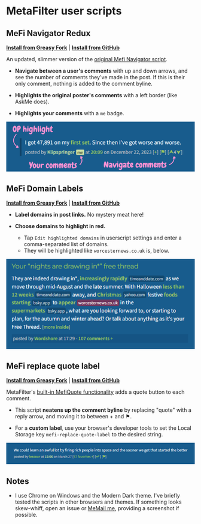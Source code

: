 # MetaFilter user scripts

## MeFi Navigator Redux

**[Install from Greasy Fork](https://greasyfork.org/en/scripts/531257-mefi-navigator-redux)** | **[Install from GitHub](https://raw.githubusercontent.com/klipspringr/mefi-userscripts/main/mefi-navigator-redux.user.js)**

An updated, slimmer version of the [original Mefi Navigator script](https://userscripts-mirror.org/scripts/show/3330).

- **Navigate between a user's comments** with up and down arrows, and see the number of comments they've made in the post. If this is their only comment, nothing is added to the comment byline.

- **Highlights the original poster's comments** with a left border (like AskMe does).

- **Highlights your comments** with a `me` badge.

![MeFi Navigator Redux](assets/mefi-navigator-redux.png)

## MeFi Domain Labels

**[Install from Greasy Fork](https://greasyfork.org/en/scripts/545798-mefi-domain-labels)** | **[Install from GitHub](https://raw.githubusercontent.com/klipspringr/mefi-userscripts/main/mefi-domain-labels.user.js)**

- **Label domains in post links.** No mystery meat here!

- **Choose domains to highlight in red.**
  - Tap `Edit highlighted domains` in userscript settings and enter a comma-separated list of domains.
  - They will be highlighted like `worcesternews.co.uk` is, below.

![MeFi Domain Labels](assets/mefi-domain-labels.png)

## MeFi replace quote label

**[Install from Greasy Fork](https://greasyfork.org/en/scripts/531115-mefi-replace-quote-label)** | **[Install from GitHub](https://raw.githubusercontent.com/klipspringr/mefi-userscripts/main/mefi-replace-quote-label.user.js)**

MetaFilter's [built-in MefiQuote functionality](https://metatalk.metafilter.com/26605/Better-MetaFiltering-through-scripting) adds a quote button to each comment.

- This script **neatens up the comment byline** by replacing "quote" with a reply arrow, and moving it to between + and ⚑.

- For a **custom label**, use your browser's developer tools to set the Local Storage key `mefi-replace-quote-label` to the desired string.

![MeFi replace quote label example](assets/mefi-replace-quote-label.png)

## Notes

- I use Chrome on Windows and the Modern Dark theme. I've briefly tested the scripts in other browsers and themes. If something looks skew-whiff, open an issue or [MeMail me](https://www.metafilter.com/user/304523), providing a screenshot if possible.

